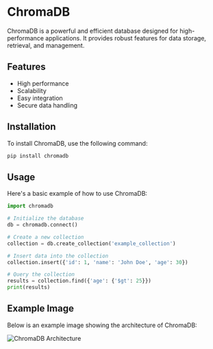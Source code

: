 # ChromaDB

ChromaDB is a powerful and efficient database designed for high-performance applications. It provides robust features for data storage, retrieval, and management.

## Features

- High performance
- Scalability
- Easy integration
- Secure data handling

## Installation

To install ChromaDB, use the following command:

```bash
pip install chromadb
```

## Usage

Here's a basic example of how to use ChromaDB:

```python
import chromadb

# Initialize the database
db = chromadb.connect()

# Create a new collection
collection = db.create_collection('example_collection')

# Insert data into the collection
collection.insert({'id': 1, 'name': 'John Doe', 'age': 30})

# Query the collection
results = collection.find({'age': {'$gt': 25}})
print(results)
```

## Example Image

Below is an example image showing the architecture of ChromaDB:

![ChromaDB Architecture](https://files.realpython.com/media/Screenshot_2023-10-28_at_2.05.18_PM.92b839a5972b.png)